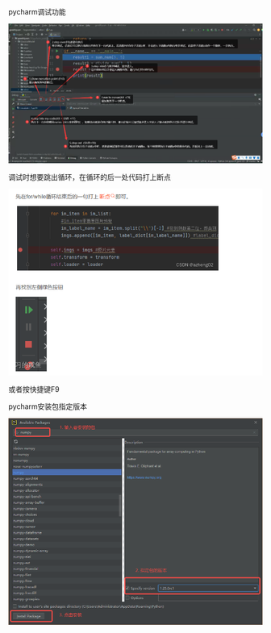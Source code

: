 pycharm调试功能

![img](pycharm调试功能.assets/e9da0e1d7c09439885d15c91cb8d4af2.png)



调试时想要跳出循环，在循环的后一处代码打上断点

![image-20230615201532204](pycharm调试功能.assets/image-20230615201532204.png)

或者按快捷键F9





pycharm安装包指定版本

![image-20230616121324030](pycharm调试功能.assets/image-20230616121324030.png)